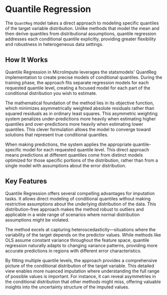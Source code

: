 # Quantile Regression

The `QuantReg` model takes a direct approach to modeling specific quantiles of the target variable distribution. Unlike methods that model the mean and then derive quantiles from distributional assumptions, quantile regression addresses each conditional quantile explicitly, providing greater flexibility and robustness in heterogeneous data settings.

## How It Works

Quantile Regression in MicroImpute leverages the statsmodels' QuantReg implementation to create precise models of conditional quantiles. During the training phase, the approach fits separate regression models for each requested quantile level, creating a focused model for each part of the conditional distribution you wish to estimate.

The mathematical foundation of the method lies in its objective function, which minimizes asymmetrically weighted absolute residuals rather than squared residuals as in ordinary least squares. This asymmetric weighting system penalizes under-predictions more heavily when estimating higher quantiles and over-predictions more heavily when estimating lower quantiles. This clever formulation allows the model to converge toward solutions that represent true conditional quantiles.

When making predictions, the system applies the appropriate quantile-specific model for each requested quantile level. This direct approach means predictions at different quantiles come from distinct models optimized for those specific portions of the distribution, rather than from a single model with assumptions about the error distribution.

## Key Features

Quantile Regression offers several compelling advantages for imputation tasks. It allows direct modeling of conditional quantiles without making restrictive assumptions about the underlying distribution of the data. This distribution-free approach makes the method robust to outliers and applicable in a wide range of scenarios where normal distribution assumptions might be violated.

The method excels at capturing heteroscedasticity—situations where the variability of the target depends on the predictor values. While methods like OLS assume constant variance throughout the feature space, quantile regression naturally adapts to changing variance patterns, providing more accurate predictions in regions with different error characteristics.

By fitting multiple quantile levels, the approach provides a comprehensive picture of the conditional distribution of the target variable. This detailed view enables more nuanced imputation where understanding the full range of possible values is important. For instance, it can reveal asymmetries in the conditional distribution that other methods might miss, offering valuable insights into the uncertainty structure of the imputed values.
